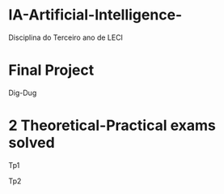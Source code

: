 # IA-Artificial-Intelligence-
Disciplina do Terceiro ano de LECI 


# Final Project

Dig-Dug

# 2 Theoretical-Practical exams solved

Tp1

Tp2
